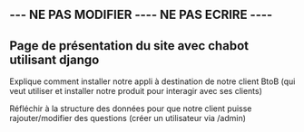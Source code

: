 ## --- NE PAS MODIFIER ---- NE PAS ECRIRE ---- 
## Page de présentation du site avec chabot utilisant django


Explique comment installer notre appli à destination de notre client BtoB (qui veut utiliser et installer notre produit pour interagir avec ses clients)


Réfléchir à la structure des données pour que notre client puisse rajouter/modifier des questions (créer un utilisateur via /admin)


